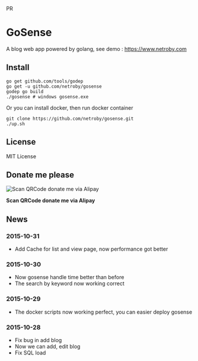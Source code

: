 PR
# GoSense

A blog web app powered by golang, see demo : https://www.netroby.com


## Install

```
go get github.com/tools/godep
go get -u github.com/netroby/gosense
godep go build
./gosense # windows gosense.exe
```
Or you can install docker, then run docker container 

```
git clone https://github.com/netroby/gosense.git
./up.sh
```
## License

MIT License

## Donate me please

![Scan QRCode donate me via Alipay](https://www.netroby.com/assets/images/alipayme.jpg)

**Scan QRCode donate me via Alipay**

## News

### 2015-10-31

* Add Cache for list and view page, now performance got better

### 2015-10-30

* Now gosense handle time better than before
* The search by keyword now working correct

### 2015-10-29

* The docker scripts now working perfect, you can easier deploy gosense 

### 2015-10-28

* Fix bug in add blog
* Now we can add, edit blog
* Fix SQL load



